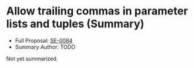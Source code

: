 # Allow trailing commas in parameter lists and tuples (Summary)

* Full Proposal: [SE-0084](https://github.com/apple/swift-evolution/blob/main/proposals/0084-trailing-commas.md)
* Summary Author: TODO

Not yet summarized.
